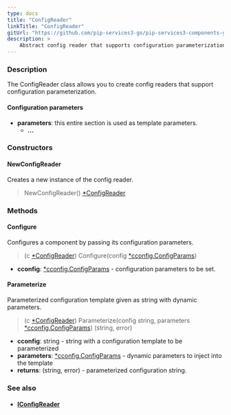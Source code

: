 ```yaml
---
type: docs
title: "ConfigReader"
linkTitle: "ConfigReader"
gitUrl: "https://github.com/pip-services3-go/pip-services3-components-go"
description: >
    Abstract config reader that supports configuration parameterization.
---
```



### Description

The ConfigReader class allows you to create config readers that support configuration parameterization.

#### Configuration parameters
- **parameters**: this entire section is used as template parameters.
    - **...**

### Constructors

#### NewConfigReader
Creates a new instance of the config reader.

> NewConfigReader() [*ConfigReader]()


### Methods

#### Configure
Configures a component by passing its configuration parameters.

> (c [*ConfigReader]()) Configure(config [*cconfig.ConfigParams](../../../commons/config/config_params))

- **cconfig**: [*cconfig.ConfigParams](../../../commons/config/config_params) - configuration parameters to be set.


#### Parameterize
Parameterized configuration template given as string with dynamic parameters.

> (c [*ConfigReader]()) Parameterize(config string, parameters [*cconfig.ConfigParams](../../../commons/config/config_params)) (string, error)

- **cconfig**: string - string with a configuration template to be parameterized
- **parameters**: [*cconfig.ConfigParams](../../../commons/config/config_params) - dynamic parameters to inject into the template
- **returns**: (string, error) - parameterized configuration string.


### See also
- #### [IConfigReader](../iconfig_reader)
